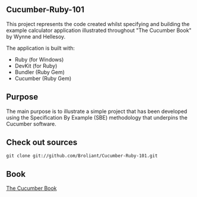 ## Cucumber-Ruby-101
This project represents the code created whilst specifying and building the example calculator application illustrated throughout "The Cucumber Book" by Wynne and Hellesoy.

The application is built with:
- Ruby (for Windows)
- DevKit (for Ruby)
- Bundler (Ruby Gem)
- Cucumber (Ruby Gem)

## Purpose
The main purpose is to illustrate a simple project that has been developed using the Specification By Example (SBE) methodology that underpins the Cucumber software.

## Check out sources
`git clone git://github.com/Broliant/Cucumber-Ruby-101.git` 

## Book
[The Cucumber Book](http://pragprog.com/book/hwcuc/the-cucumber-book) 